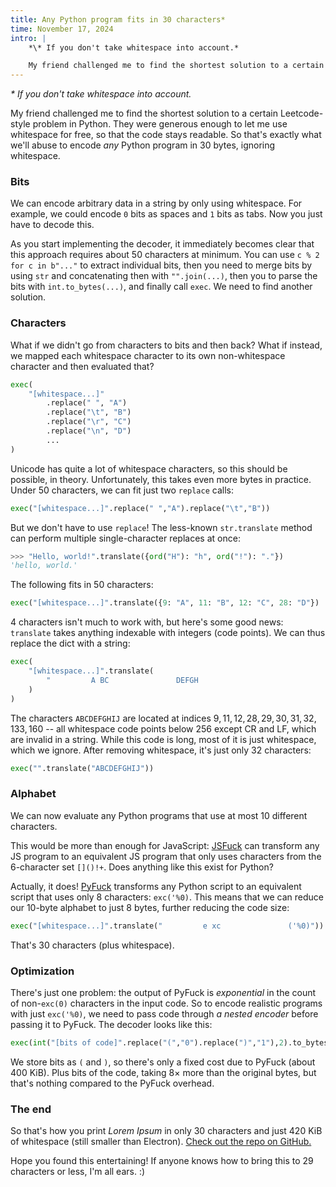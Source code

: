 ```yaml
---
title: Any Python program fits in 30 characters*
time: November 17, 2024
intro: |
    *\* If you don't take whitespace into account.*

    My friend challenged me to find the shortest solution to a certain Leetcode-style problem in Python. They were generous enough to let me use whitespace for free, so that the code stays readable. So that's exactly what we'll abuse to encode *any* Python program in $30$ bytes, ignoring whitespace.
---
```


*\* If you don't take whitespace into account.*

My friend challenged me to find the shortest solution to a certain Leetcode-style problem in Python. They were generous enough to let me use whitespace for free, so that the code stays readable. So that's exactly what we'll abuse to encode *any* Python program in $30$ bytes, ignoring whitespace.


### Bits

We can encode arbitrary data in a string by only using whitespace. For example, we could encode `0` bits as spaces and `1` bits as tabs. Now you just have to decode this.

As you start implementing the decoder, it immediately becomes clear that this approach requires about 50 characters at minimum. You can use `c % 2 for c in b"..."` to extract individual bits, then you need to merge bits by using `str` and concatenating then with `"".join(...)`, then you to parse the bits with `int.to_bytes(...)`, and finally call `exec`. We need to find another solution.


### Characters

What if we didn't go from characters to bits and then back? What if instead, we mapped each whitespace character to its own non-whitespace character and then evaluated that?

```python
exec(
    "[whitespace...]"
        .replace(" ", "A")
        .replace("\t", "B")
        .replace("\r", "C")
        .replace("\n", "D")
        ...
)
```

Unicode has quite a lot of whitespace characters, so this should be possible, in theory. Unfortunately, this takes even more bytes in practice. Under 50 characters, we can fit just two `replace` calls:

```python
exec("[whitespace...]".replace(" ","A").replace("\t","B"))
```

But we don't have to use `replace`! The less-known `str.translate` method can perform multiple single-character replaces at once:

```python
>>> "Hello, world!".translate({ord("H"): "h", ord("!"): "."})
'hello, world.'
```

The following fits in 50 characters:

```python
exec("[whitespace...]".translate({9: "A", 11: "B", 12: "C", 28: "D"})
```

4 characters isn't much to work with, but here's some good news: `translate` takes anything indexable with integers (code points). We can thus replace the dict with a string:

```python
exec(
    "[whitespace...]".translate(
        "         A BC               DEFGH                                                                                                    I                          J"
    )
)
```

The characters `ABCDEFGHIJ` are located at indices $9, 11, 12, 28, 29, 30, 31, 32, 133, 160$ -- all whitespace code points below $256$ except CR and LF, which are invalid in a string. While this code is long, most of it is just whitespace, which we ignore. After removing whitespace, it's just only $32$ characters:

```python
exec("".translate("ABCDEFGHIJ"))
```


### Alphabet

We can now evaluate any Python programs that use at most $10$ different characters.

This would be more than enough for JavaScript: [JSFuck](https://jsfuck.com/) can transform any JS program to an equivalent JS program that only uses characters from the 6-character set `[]()!+`. Does anything like this exist for Python?

Actually, it does! [PyFuck](https://github.com/kuangkzh/PyFuck) transforms any Python script to an equivalent script that uses only 8 characters: `exc('%0)`. This means that we can reduce our $10$-byte alphabet to just $8$ bytes, further reducing the code size:

```python
exec("[whitespace...]".translate("         e xc               ('%0)"))
```

That's $30$ characters (plus whitespace).


### Optimization

There's just one problem: the output of PyFuck is *exponential* in the count of non-`exc(0)` characters in the input code. So to encode realistic programs with just `exc('%0)`, we need to pass code through *a nested encoder* before passing it to PyFuck. The decoder looks like this:

```python
exec(int("[bits of code]".replace("(","0").replace(")","1"),2).to_bytes([length of code]))
```

We store bits as `(` and `)`, so there's only a fixed cost due to PyFuck (about $400$ KiB). Plus bits of the code, taking $8 \times$ more than the original bytes, but that's nothing compared to the PyFuck overhead.


### The end

So that's how you print *Lorem Ipsum* in only $30$ characters and just $420$ KiB of whitespace (still smaller than Electron). [Check out the repo on GitHub.](https://github.com/purplesyringa/30-characters-of-python)

Hope you found this entertaining! If anyone knows how to bring this to $29$ characters or less, I'm all ears. :)
